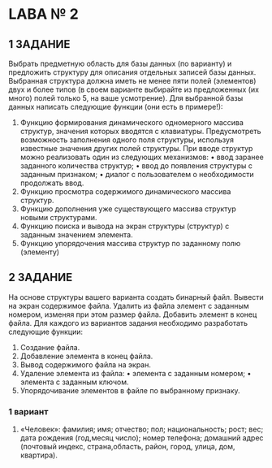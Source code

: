 # LABA № 2 #

## 1 ЗАДАНИЕ ##
Выбрать предметную область для базы данных (по варианту) и предложить
структуру для описания отдельных записей базы данных. Выбранная структура должна иметь не
менее пяти полей (элементов) двух и более типов (в своем варианте
выбирайте из предложенных (их много) полей только 5, на ваше
усмотрение). Для выбранной базы данных написать следующие функции (они есть в
примере!):
1. Функцию формирования динамического одномерного массива структур, значения которых
вводятся с клавиатуры. Предусмотреть возможность заполнения одного поля структуры,
используя известные значения других полей структуры. При вводе структур можно реализовать
один из следующих механизмов:
• ввод заранее заданного количества структур;
• ввод до появления структуры с заданным признаком;
• диалог с пользователем о необходимости продолжать ввод.
2. Функцию просмотра содержимого динамического массива структур.
3. Функцию дополнения уже существующего массива структур новыми структурами.
4. Функцию поиска и вывода на экран структуры (структур) с заданным значением элемента.
5. Функцию упорядочения массива структур по заданному полю (элементу)

## 2 ЗАДАНИЕ  ##
На основе структуры вашего варианта создать бинарный файл. Вывести на экран
содержимое файла. Удалить из файла элемент с заданным номером, изменяя при этом размер
файла. Добавить элемент в конец файла.
Для каждого из вариантов задания необходимо разработать следующие функции:
1. Создание файла.
2. Добавление элемента в конец файла.
3. Вывод содержимого файла на экран.
4. Удаление элемента из файла:
• элемента с заданным номером;
• элемента с заданным ключом.
5. Упорядочивание элементов в файле по выбранному признаку.


### 1 вариант ###

1. «Человек»:
фамилия; имя; отчество; пол; национальность; рост; вес; дата рождения (год,месяц число); номер
телефона; домашний адрес (почтовый индекс, страна,область, район, город, улица, дом, квартира).


